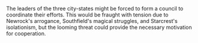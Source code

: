 The leaders of the three city-states might be forced to form a council to coordinate their efforts. This would be fraught with tension due to Newrock's arrogance, Southfield's magical struggles, and Starcrest's isolationism, but the looming threat could provide the necessary motivation for cooperation.